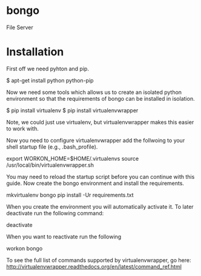 bongo
=====

File Server


Installation
============
First off we need pyhton and pip.

  $ apt-get install python python-pip

Now we need some tools which allows us to create an isolated python environment so that the requirements of bongo can be installed in isolation.

  $ pip install virtualenv
  $ pip install virtualenvwrapper

Note, we could just use virtualenv, but virtualenvwrapper makes this easier to work with.

Now you need to configure virtualenvwrapper add the follwoing to your shell startup file (e.g., .bash_profile).

  export WORKON_HOME=$HOME/.virtualenvs
  source /usr/local/bin/virtualenvwrapper.sh

You may need to reload the startup script before you can continue with this guide. Now create the bongo environment and install the requirements.

  mkvirtualenv bongo
  pip install -Ur requirements.txt

When you create the environment you will automatically activate it. To later deactivate run the following command:

  deactivate

When you want to reactivate run the following

  workon bongo

To see the full list of commands supported by virtualenvwrapper, go here: http://virtualenvwrapper.readthedocs.org/en/latest/command_ref.html

